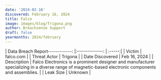 ```yaml
---
date: '2024-02-16'
discovered: February 16, 2024
title: Falco
image: images/blog/Trigona.png
author: Breachsense Support
draft: false
yearmonths: 2024/february
---
```


| Data Breach Report------------:     |:-------------:    | :-----:|
| Victim      | falco.com      | 
| Threat Actor      | Trigona      | 
| Date Discovered      | Feb 16, 2024      | 
| Description      | Falco Electronics is a prominent designer and manufacturer specializing in a diverse range of magnetic-based electronic components and assemblies.      | 
| Leak Size      | Unknown      | 

